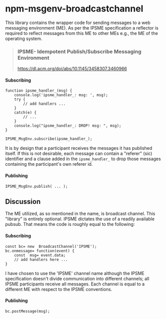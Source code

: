 
# npm-msgenv-broadcastchannel

This library contains the wrapper code for sending messages to a web messaging environment (ME). As per the IPSME specification a reflector is required to reflect messages from this ME to other MEs e.g., the ME of the operating system.

> ### IPSME- Idempotent Publish/Subscribe Messaging Environment
> https://dl.acm.org/doi/abs/10.1145/3458307.3460966

#### Subscribing
```
function ipsme_handler_(msg) {
	console.log('ipsme_handler_: msg: ', msg);
	try {
		// add handlers ...	
	}
	catch(e) {
		// ...
	}
	console.log("ipsme_handler_: DROP! msg: ", msg);
}

IPSME_MsgEnv.subscribe(ipsme_handler_);
```
It is by design that a participant receives the messages it has published itself. If this is not desirable, each message can contain a "referer" (sic) identifier and a clause added in the `ipsme_handler_` to drop those messages containing the participant's own referer id.

#### Publishing
```
IPSME_MsgEnv.publish( ... );
```

## Discussion

The ME utilized, as so mentioned in the name, is broadcast channel. This "library" is entirely optional. IPSME dictates the use of a readily available pubsub. That means the code is roughly equal to the following:

 #### Subscribing
```
const bc= new  BroadcastChannel('IPSME');
bc.onmessage= function(event) {
	const  msg= event.data;
	// add handlers here ...
}
```
I have chosen to use the 'IPSME' channel name although the IPSME specification doesn't divide communication into different channels; all IPSME participants receive all messages. Each channel is equal to a different ME with respect to the IPSME conventions.

#### Publishing
```
bc.postMessage(msg);
```
